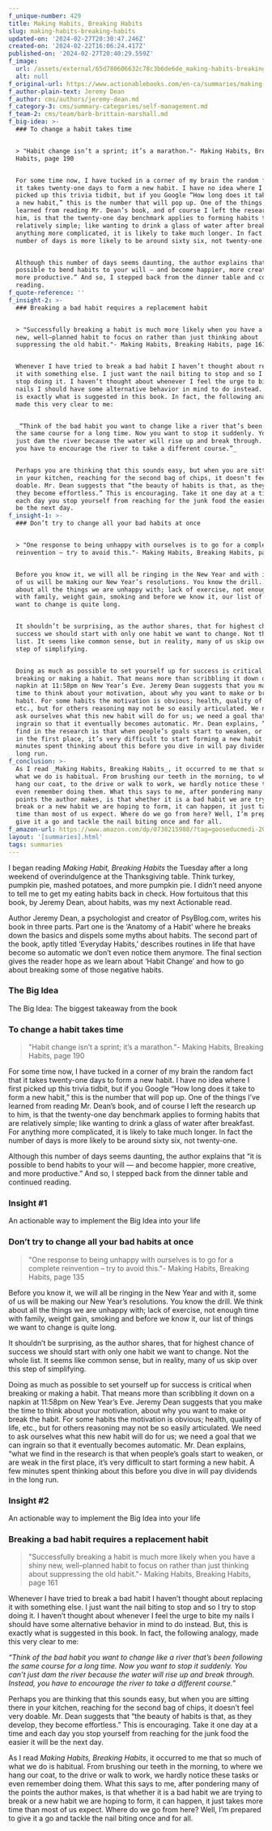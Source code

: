 ```yaml
---
f_unique-number: 429
title: Making Habits, Breaking Habits
slug: making-habits-breaking-habits
updated-on: '2024-02-27T20:30:47.246Z'
created-on: '2024-02-22T16:06:24.417Z'
published-on: '2024-02-27T20:40:29.559Z'
f_image:
  url: /assets/external/65d780606632c78c3b6de6de_making-habits-breaking-habits.jpeg
  alt: null
f_original-url: https://www.actionablebooks.com/en-ca/summaries/making-habits-breaking-habits/
f_author-plain-text: Jeremy Dean
f_author: cms/authors/jeremy-dean.md
f_category-3: cms/summary-categories/self-management.md
f_team-2: cms/team/barb-brittain-marshall.md
f_big-idea: >-
  ### To change a habit takes time


  > "Habit change isn’t a sprint; it’s a marathon."- Making Habits, Breaking
  Habits, page 190


  For some time now, I have tucked in a corner of my brain the random fact that
  it takes twenty-one days to form a new habit. I have no idea where I first
  picked up this trivia tidbit, but if you Google “How long does it take to form
  a new habit,” this is the number that will pop up. One of the things I’ve
  learned from reading Mr. Dean’s book, and of course I left the research up to
  him, is that the twenty-one day benchmark applies to forming habits that are
  relatively simple; like wanting to drink a glass of water after breakfast. For
  anything more complicated, it is likely to take much longer. In fact the
  number of days is more likely to be around sixty six, not twenty-one.


  Although this number of days seems daunting, the author explains that “it is
  possible to bend habits to your will — and become happier, more creative, and
  more productive.” And so, I stepped back from the dinner table and continued
  reading.
f_quote-reference: ''
f_insight-2: >-
  ### Breaking a bad habit requires a replacement habit


  > "Successfully breaking a habit is much more likely when you have a shiny
  new, well–planned habit to focus on rather than just thinking about
  suppressing the old habit."- Making Habits, Breaking Habits, page 161


  Whenever I have tried to break a bad habit I haven’t thought about replacing
  it with something else. I just want the nail biting to stop and so I try to
  stop doing it. I haven’t thought about whenever I feel the urge to bite my
  nails I should have some alternative behavior in mind to do instead. But, this
  is exactly what is suggested in this book. In fact, the following analogy,
  made this very clear to me:


  _“Think of the bad habit you want to change like a river that’s been following
  the same course for a long time. Now you want to stop it suddenly. You can’t
  just dam the river because the water will rise up and break through. Instead,
  you have to encourage the river to take a different course.”_


  Perhaps you are thinking that this sounds easy, but when you are sitting there
  in your kitchen, reaching for the second bag of chips, it doesn’t feel very
  doable. Mr. Dean suggests that “the beauty of habits is that, as they develop,
  they become effortless.” This is encouraging. Take it one day at a time and
  each day you stop yourself from reaching for the junk food the easier it will
  be the next day.
f_insight-1: >-
  ### Don’t try to change all your bad habits at once


  > "One response to being unhappy with ourselves is to go for a complete
  reinvention – try to avoid this."- Making Habits, Breaking Habits, page 135


  Before you know it, we will all be ringing in the New Year and with it, some
  of us will be making our New Year’s resolutions. You know the drill. We think
  about all the things we are unhappy with; lack of exercise, not enough time
  with family, weight gain, smoking and before we know it, our list of things we
  want to change is quite long.


  It shouldn’t be surprising, as the author shares, that for highest chance of
  success we should start with only one habit we want to change. Not the whole
  list. It seems like common sense, but in reality, many of us skip over this
  step of simplifying.


  Doing as much as possible to set yourself up for success is critical when
  breaking or making a habit. That means more than scribbling it down on a
  napkin at 11:58pm on New Year’s Eve. Jeremy Dean suggests that you make the
  time to think about your motivation, about why you want to make or break the
  habit. For some habits the motivation is obvious; health, quality of life,
  etc., but for others reasoning may not be so easily articulated. We need to
  ask ourselves what this new habit will do for us; we need a goal that we can
  ingrain so that it eventually becomes automatic. Mr. Dean explains, “what we
  find in the research is that when people’s goals start to weaken, or are weak
  in the first place, it’s very difficult to start forming a new habit. A few
  minutes spent thinking about this before you dive in will pay dividends in the
  long run.
f_conclusion: >-
  As I read _Making Habits, Breaking Habits_, it occurred to me that so much of
  what we do is habitual. From brushing our teeth in the morning, to where we
  hang our coat, to the drive or walk to work, we hardly notice these tasks or
  even remember doing them. What this says to me, after pondering many of the
  points the author makes, is that whether it is a bad habit we are trying to
  break or a new habit we are hoping to form, it can happen, it just takes more
  time than most of us expect. Where do we go from here? Well, I’m prepared to
  give it a go and tackle the nail biting once and for all.
f_amazon-url: https://www.amazon.com/dp/0738215988/?tag=gooseducmedi-20
layout: '[summaries].html'
tags: summaries
---
```


I began reading _Making Habit, Breaking Habits_ the Tuesday after a long weekend of overindulgence at the Thanksgiving table. Think turkey, pumpkin pie, mashed potatoes, and more pumpkin pie. I didn’t need anyone to tell me to get my eating habits back in check. How fortuitous that this book, by Jeremy Dean, about habits, was my next Actionable read.

Author Jeremy Dean, a psychologist and creator of PsyBlog.com, writes his book in three parts. Part one is the ‘Anatomy of a Habit’ where he breaks down the basics and dispels some myths about habits. The second part of the book, aptly titled ‘Everyday Habits,’ describes routines in life that have become so automatic we don’t even notice them anymore. The final section gives the reader hope as we learn about ‘Habit Change’ and how to go about breaking some of those negative habits.

### The Big Idea

The Big Idea: The biggest takeaway from the book

### To change a habit takes time

> "Habit change isn’t a sprint; it’s a marathon."- Making Habits, Breaking Habits, page 190

For some time now, I have tucked in a corner of my brain the random fact that it takes twenty-one days to form a new habit. I have no idea where I first picked up this trivia tidbit, but if you Google “How long does it take to form a new habit,” this is the number that will pop up. One of the things I’ve learned from reading Mr. Dean’s book, and of course I left the research up to him, is that the twenty-one day benchmark applies to forming habits that are relatively simple; like wanting to drink a glass of water after breakfast. For anything more complicated, it is likely to take much longer. In fact the number of days is more likely to be around sixty six, not twenty-one.

Although this number of days seems daunting, the author explains that “it is possible to bend habits to your will — and become happier, more creative, and more productive.” And so, I stepped back from the dinner table and continued reading.

### Insight #1

An actionable way to implement the Big Idea into your life

### Don’t try to change all your bad habits at once

> "One response to being unhappy with ourselves is to go for a complete reinvention – try to avoid this."- Making Habits, Breaking Habits, page 135

Before you know it, we will all be ringing in the New Year and with it, some of us will be making our New Year’s resolutions. You know the drill. We think about all the things we are unhappy with; lack of exercise, not enough time with family, weight gain, smoking and before we know it, our list of things we want to change is quite long.

It shouldn’t be surprising, as the author shares, that for highest chance of success we should start with only one habit we want to change. Not the whole list. It seems like common sense, but in reality, many of us skip over this step of simplifying.

Doing as much as possible to set yourself up for success is critical when breaking or making a habit. That means more than scribbling it down on a napkin at 11:58pm on New Year’s Eve. Jeremy Dean suggests that you make the time to think about your motivation, about why you want to make or break the habit. For some habits the motivation is obvious; health, quality of life, etc., but for others reasoning may not be so easily articulated. We need to ask ourselves what this new habit will do for us; we need a goal that we can ingrain so that it eventually becomes automatic. Mr. Dean explains, “what we find in the research is that when people’s goals start to weaken, or are weak in the first place, it’s very difficult to start forming a new habit. A few minutes spent thinking about this before you dive in will pay dividends in the long run.

### Insight #2

An actionable way to implement the Big Idea into your life

### Breaking a bad habit requires a replacement habit

> "Successfully breaking a habit is much more likely when you have a shiny new, well–planned habit to focus on rather than just thinking about suppressing the old habit."- Making Habits, Breaking Habits, page 161

Whenever I have tried to break a bad habit I haven’t thought about replacing it with something else. I just want the nail biting to stop and so I try to stop doing it. I haven’t thought about whenever I feel the urge to bite my nails I should have some alternative behavior in mind to do instead. But, this is exactly what is suggested in this book. In fact, the following analogy, made this very clear to me:

_“Think of the bad habit you want to change like a river that’s been following the same course for a long time. Now you want to stop it suddenly. You can’t just dam the river because the water will rise up and break through. Instead, you have to encourage the river to take a different course.”_

Perhaps you are thinking that this sounds easy, but when you are sitting there in your kitchen, reaching for the second bag of chips, it doesn’t feel very doable. Mr. Dean suggests that “the beauty of habits is that, as they develop, they become effortless.” This is encouraging. Take it one day at a time and each day you stop yourself from reaching for the junk food the easier it will be the next day.

As I read _Making Habits, Breaking Habits_, it occurred to me that so much of what we do is habitual. From brushing our teeth in the morning, to where we hang our coat, to the drive or walk to work, we hardly notice these tasks or even remember doing them. What this says to me, after pondering many of the points the author makes, is that whether it is a bad habit we are trying to break or a new habit we are hoping to form, it can happen, it just takes more time than most of us expect. Where do we go from here? Well, I’m prepared to give it a go and tackle the nail biting once and for all.
